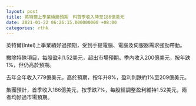 ```yaml
---
layout: post
title: 英特爾上季業績勝預期　料首季收入降至186億美元
date: 2021-01-22 06:26:15.000000000 +08:00
categories: rthk
---
```


英特爾(Intel)上季業績好過預期，受到手提電腦、電腦及伺服器需求強勁帶動。

撇除特殊項目，每股盈利1.52美元，超出市場預期。季內收入200億美元，按年跌1%，但仍高於預期。

去年全年收入779億美元，高於預期，按年升8%，盈利則跌約1%至209億美元。

集團預計，首季收入186億美元，按季跌7%，每股經調整盈利維持1.52美元，兩者均好過市場預期。
